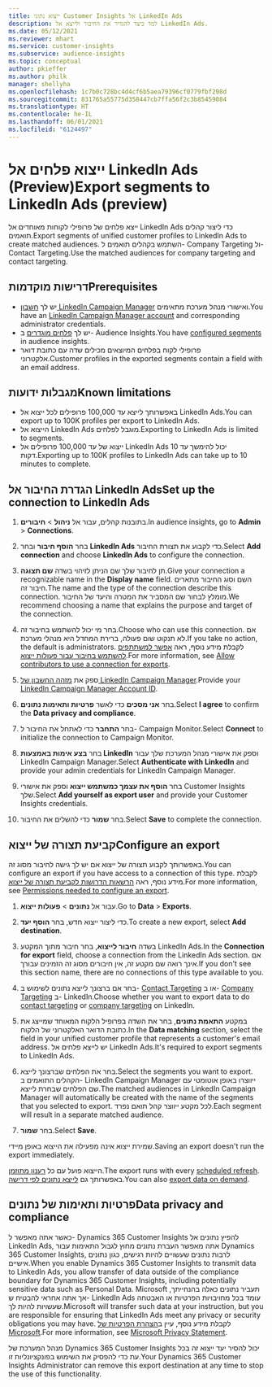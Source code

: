 ```yaml
---
title: ייצוא נתוני Customer Insights אל LinkedIn Ads
description: למד כיצד להגדיר את החיבור ולייצא אל LinkedIn Ads.
ms.date: 05/12/2021
ms.reviewer: mhart
ms.service: customer-insights
ms.subservice: audience-insights
ms.topic: conceptual
author: pkieffer
ms.author: philk
manager: shellyha
ms.openlocfilehash: 1c7b0c728bc4d4cf6b5aea79396cf0779fbf298d
ms.sourcegitcommit: 831765a55775d358447cb7ffa56f2c3b85459084
ms.translationtype: HT
ms.contentlocale: he-IL
ms.lasthandoff: 06/01/2021
ms.locfileid: "6124497"
---
```

# <a name="export-segments-to-linkedin-ads-preview"></a><span data-ttu-id="6c509-103">ייצוא פלחים אל LinkedIn Ads ‏(Preview)</span><span class="sxs-lookup"><span data-stu-id="6c509-103">Export segments to LinkedIn Ads (preview)</span></span>

<span data-ttu-id="6c509-104">ייצא פלחים של פרופילי לקוחות מאוחדים אל LinkedIn Ads כדי ליצור קהלים תואמים.</span><span class="sxs-lookup"><span data-stu-id="6c509-104">Export segments of unified customer profiles to LinkedIn Ads to create matched audiences.</span></span> <span data-ttu-id="6c509-105">השתמש בקהלים תואמים ל- Company Targeting ול- Contact Targeting.</span><span class="sxs-lookup"><span data-stu-id="6c509-105">Use the matched audiences for company targeting and contact targeting.</span></span>

## <a name="prerequisites"></a><span data-ttu-id="6c509-106">דרישות מוקדמות</span><span class="sxs-lookup"><span data-stu-id="6c509-106">Prerequisites</span></span>

-   <span data-ttu-id="6c509-107">יש לך [חשבון LinkedIn Campaign Manager](https://business.linkedin.com/marketing-solutions/ads) ואישורי מנהל מערכת מתאימים.</span><span class="sxs-lookup"><span data-stu-id="6c509-107">You have an [LinkedIn Campaign Manager account](https://business.linkedin.com/marketing-solutions/ads) and corresponding administrator credentials.</span></span>
-   <span data-ttu-id="6c509-108">יש לך [פלחים מוגדרים](segments.md) ב- Audience Insights.</span><span class="sxs-lookup"><span data-stu-id="6c509-108">You have [configured segments](segments.md) in audience insights.</span></span>
-   <span data-ttu-id="6c509-109">פרופילי לקוח בפלחים המיוצאים מכילים שדה עם כתובת דואר אלקטרוני.</span><span class="sxs-lookup"><span data-stu-id="6c509-109">Customer profiles in the exported segments contain a field with an email address.</span></span>

## <a name="known-limitations"></a><span data-ttu-id="6c509-110">מגבלות ידועות</span><span class="sxs-lookup"><span data-stu-id="6c509-110">Known limitations</span></span>

- <span data-ttu-id="6c509-111">באפשרותך לייצא עד 100,000 פרופילים לכל ייצוא אל LinkedIn Ads.</span><span class="sxs-lookup"><span data-stu-id="6c509-111">You can export up to 100K profiles per export to LinkedIn Ads.</span></span>
- <span data-ttu-id="6c509-112">הייצוא אל LinkedIn Ads מוגבל לפלחים.</span><span class="sxs-lookup"><span data-stu-id="6c509-112">Exporting to LinkedIn Ads is limited to segments.</span></span>
- <span data-ttu-id="6c509-113">ייצוא של עד 100,000 פרופילים אל LinkedIn Ads יכול להימשך עד 10 דקות.</span><span class="sxs-lookup"><span data-stu-id="6c509-113">Exporting up to 100K profiles to LinkedIn Ads can take up to 10 minutes to complete.</span></span> 

## <a name="set-up-the-connection-to-linkedin-ads"></a><span data-ttu-id="6c509-114">הגדרת החיבור אל LinkedIn Ads</span><span class="sxs-lookup"><span data-stu-id="6c509-114">Set up the connection to LinkedIn Ads</span></span>

1. <span data-ttu-id="6c509-115">בתובנות קהלים, עבור אל **ניהול** > **חיבורים**.</span><span class="sxs-lookup"><span data-stu-id="6c509-115">In audience insights, go to **Admin** > **Connections**.</span></span>

1. <span data-ttu-id="6c509-116">בחר **הוסף חיבור** ובחר **LinkedIn Ads** כדי לקבוע את תצורת החיבור.</span><span class="sxs-lookup"><span data-stu-id="6c509-116">Select **Add connection** and choose **LinkedIn Ads** to configure the connection.</span></span>

1. <span data-ttu-id="6c509-117">תן לחיבור שלך שם הניתן לזיהוי בשדה **שם תצוגה**.</span><span class="sxs-lookup"><span data-stu-id="6c509-117">Give your connection a recognizable name in the **Display name** field.</span></span> <span data-ttu-id="6c509-118">השם וסוג החיבור מתארים חיבור זה.</span><span class="sxs-lookup"><span data-stu-id="6c509-118">The name and the type of the connection describe this connection.</span></span> <span data-ttu-id="6c509-119">מומלץ לבחור שם המסביר את המטרה והיעד של החיבור.</span><span class="sxs-lookup"><span data-stu-id="6c509-119">We recommend choosing a name that explains the purpose and target of the connection.</span></span>

1. <span data-ttu-id="6c509-120">בחר מי יכול להשתמש בחיבור זה.</span><span class="sxs-lookup"><span data-stu-id="6c509-120">Choose who can use this connection.</span></span> <span data-ttu-id="6c509-121">אם לא תנקוט שום פעולה, ברירת המחדל היא מנהלי מערכת.</span><span class="sxs-lookup"><span data-stu-id="6c509-121">If you take no action, the default is administrators.</span></span> <span data-ttu-id="6c509-122">לקבלת מידע נוסף, ראה [אפשר למשתתפים להשתמש בחיבור עבור פעולות ייצוא](connections.md#allow-contributors-to-use-a-connection-for-exports).</span><span class="sxs-lookup"><span data-stu-id="6c509-122">For more information, see [Allow contributors to use a connection for exports](connections.md#allow-contributors-to-use-a-connection-for-exports).</span></span>

1. <span data-ttu-id="6c509-123">ספק את [מזהה החשבון של LinkedIn Campaign Manager](https://www.linkedin.com/help/lms/answer/a424270).</span><span class="sxs-lookup"><span data-stu-id="6c509-123">Provide your [LinkedIn Campaign Manager Account ID](https://www.linkedin.com/help/lms/answer/a424270).</span></span>

1. <span data-ttu-id="6c509-124">בחר **אני מסכים** כדי לאשר **פרטיות ותאימות נתונים**.</span><span class="sxs-lookup"><span data-stu-id="6c509-124">Select **I agree** to confirm the **Data privacy and compliance**.</span></span>

1. <span data-ttu-id="6c509-125">בחר **התחבר** כדי לאתחל את החיבור ל- Campaign Monitor.</span><span class="sxs-lookup"><span data-stu-id="6c509-125">Select **Connect** to initialize the connection to Campaign Monitor.</span></span>

1. <span data-ttu-id="6c509-126">בחר **בצע אימות באמצעות LinkedIn** וספק את אישורי מנהל המערכת שלך עבור LinkedIn Campaign Manager.</span><span class="sxs-lookup"><span data-stu-id="6c509-126">Select **Authenticate with LinkedIn** and provide your admin credentials for LinkedIn Campaign Manager.</span></span>

1. <span data-ttu-id="6c509-127">בחר **הוסף את עצמך כמשתמש ייצוא** וספק את אישורי Customer Insights שלך.</span><span class="sxs-lookup"><span data-stu-id="6c509-127">Select **Add yourself as export user** and provide your Customer Insights credentials.</span></span>

1. <span data-ttu-id="6c509-128">בחר **שמור** כדי להשלים את החיבור.</span><span class="sxs-lookup"><span data-stu-id="6c509-128">Select **Save** to complete the connection.</span></span>

## <a name="configure-an-export"></a><span data-ttu-id="6c509-129">קביעת תצורה של ייצוא</span><span class="sxs-lookup"><span data-stu-id="6c509-129">Configure an export</span></span>

<span data-ttu-id="6c509-130">באפשרותך לקבוע תצורה של ייצוא אם יש לך גישה לחיבור מסוג זה.</span><span class="sxs-lookup"><span data-stu-id="6c509-130">You can configure an export if you have access to a connection of this type.</span></span> <span data-ttu-id="6c509-131">לקבלת מידע נוסף, ראה [הרשאות הדרושות לקביעת תצורה של ייצוא](export-destinations.md#set-up-a-new-export).</span><span class="sxs-lookup"><span data-stu-id="6c509-131">For more information, see [Permissions needed to configure an export](export-destinations.md#set-up-a-new-export).</span></span>

1. <span data-ttu-id="6c509-132">עבור אל **נתונים** > **פעולות ייצוא**.</span><span class="sxs-lookup"><span data-stu-id="6c509-132">Go to **Data** > **Exports**.</span></span>

1. <span data-ttu-id="6c509-133">כדי ליצור ייצוא חדש, בחר **הוסף יעד**.</span><span class="sxs-lookup"><span data-stu-id="6c509-133">To create a new export, select **Add destination**.</span></span>

1. <span data-ttu-id="6c509-134">בשדה **חיבור לייצוא**, בחר חיבור מתוך המקטע LinkedIn Ads.</span><span class="sxs-lookup"><span data-stu-id="6c509-134">In the **Connection for export** field, choose a connection from the LinkedIn Ads section.</span></span> <span data-ttu-id="6c509-135">אם אינך רואה שם מקטע זה, אין חיבורים מסוג זה הזמינים עבורך.</span><span class="sxs-lookup"><span data-stu-id="6c509-135">If you don't see this section name, there are no connections of this type available to you.</span></span>

1. <span data-ttu-id="6c509-136">בחר אם ברצונך לייצא נתונים לשימוש ב- [Contact Targeting](https://business.linkedin.com/marketing-solutions/ad-targeting/contact-targeting) או ב- [Company Targeting](https://business.linkedin.com/marketing-solutions/ad-targeting/account-targeting) ב- LinkedIn.</span><span class="sxs-lookup"><span data-stu-id="6c509-136">Choose whether you want to export data to do [contact targeting](https://business.linkedin.com/marketing-solutions/ad-targeting/contact-targeting) or [company targeting](https://business.linkedin.com/marketing-solutions/ad-targeting/account-targeting) on LinkedIn.</span></span> 

1. <span data-ttu-id="6c509-137">במקטע **התאמת נתונים**, בחר את השדה בפרופיל הלקוח המאוחד שמייצג את כתובת הדואר האלקטרוני של הלקוח.</span><span class="sxs-lookup"><span data-stu-id="6c509-137">In the **Data matching** section, select the field in your unified customer profile that represents a customer's email address.</span></span> <span data-ttu-id="6c509-138">יש לייצא פלחים אל LinkedIn Ads.</span><span class="sxs-lookup"><span data-stu-id="6c509-138">It's required to export segments to LinkedIn Ads.</span></span>

1. <span data-ttu-id="6c509-139">בחר את הפלחים שברצונך לייצא.</span><span class="sxs-lookup"><span data-stu-id="6c509-139">Select the segments you want to export.</span></span> <span data-ttu-id="6c509-140">הקהלים התואמים ב- LinkedIn Campaign Manager ייווצרו באופן אוטומטי עם שם הפלחים שבחרת לייצא.</span><span class="sxs-lookup"><span data-stu-id="6c509-140">The matched audiences in LinkedIn Campaign Manager will automatically be created with the name of the segments that you selected to export.</span></span> <span data-ttu-id="6c509-141">לכל מקטע ייווצר קהל תואם נפרד.</span><span class="sxs-lookup"><span data-stu-id="6c509-141">Each segment will result in a separate matched audience.</span></span> 

1. <span data-ttu-id="6c509-142">בחר **שמור**.</span><span class="sxs-lookup"><span data-stu-id="6c509-142">Select **Save**.</span></span>

<span data-ttu-id="6c509-143">שמירת ייצוא אינה מפעילה את הייצוא באופן מיידי.</span><span class="sxs-lookup"><span data-stu-id="6c509-143">Saving an export doesn't run the export immediately.</span></span>

<span data-ttu-id="6c509-144">הייצוא פועל עם כל [רענון מתוזמן](system.md#schedule-tab).</span><span class="sxs-lookup"><span data-stu-id="6c509-144">The export runs with every [scheduled refresh](system.md#schedule-tab).</span></span> <span data-ttu-id="6c509-145">באפשרותך גם [לייצא נתונים לפי דרישה](export-destinations.md#run-exports-on-demand).</span><span class="sxs-lookup"><span data-stu-id="6c509-145">You can also [export data on demand](export-destinations.md#run-exports-on-demand).</span></span> 


## <a name="data-privacy-and-compliance"></a><span data-ttu-id="6c509-146">פרטיות ותאימות של נתונים</span><span class="sxs-lookup"><span data-stu-id="6c509-146">Data privacy and compliance</span></span>

<span data-ttu-id="6c509-147">כאשר אתה מאפשר ל- Dynamics 365 Customer Insights להפיץ נתונים אל LinkedIn Ads, אתה מאפשר העברת נתונים מחוץ לגבול התאימות עבור Dynamics 365 Customer Insights, לרבות נתונים שעשויים להיות רגישים, כגון נתונים אישיים.</span><span class="sxs-lookup"><span data-stu-id="6c509-147">When you enable Dynamics 365 Customer Insights to transmit data to LinkedIn Ads, you allow transfer of data outside of the compliance boundary for Dynamics 365 Customer Insights, including potentially sensitive data such as Personal Data.</span></span> <span data-ttu-id="6c509-148">Microsoft תעביר נתונים כאלה בהנחייתך, אך אתה אחראי להבטיח ש- LinkedIn Ads עומד בכל מחויבויות הפרטיות או האבטחה שעשויות להיות לך.</span><span class="sxs-lookup"><span data-stu-id="6c509-148">Microsoft will transfer such data at your instruction, but you are responsible for ensuring that LinkedIn Ads meet any privacy or security obligations you may have.</span></span> <span data-ttu-id="6c509-149">לקבלת מידע נוסף, עיין ב[הצהרת הפרטיות של Microsoft](https://go.microsoft.com/fwlink/?linkid=396732).</span><span class="sxs-lookup"><span data-stu-id="6c509-149">For more information, see [Microsoft Privacy Statement](https://go.microsoft.com/fwlink/?linkid=396732).</span></span>

<span data-ttu-id="6c509-150">מנהל המערכת של Dynamics 365 Customer Insights יכול להסיר יעד ייצוא זה בכל עת כדי להפסיק את השימוש בפונקציונליות זו.</span><span class="sxs-lookup"><span data-stu-id="6c509-150">Your Dynamics 365 Customer Insights Administrator can remove this export destination at any time to stop the use of this functionality.</span></span>
